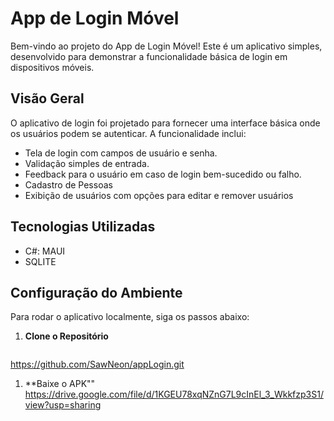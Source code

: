 # App de Login Móvel

Bem-vindo ao projeto do App de Login Móvel! Este é um aplicativo simples, desenvolvido para demonstrar a funcionalidade básica de login em dispositivos móveis.

## Visão Geral

O aplicativo de login foi projetado para fornecer uma interface básica onde os usuários podem se autenticar. A funcionalidade inclui:

- Tela de login com campos de usuário e senha.
- Validação simples de entrada.
- Feedback para o usuário em caso de login bem-sucedido ou falho.
- Cadastro de Pessoas
- Exibição de usuários com opções para editar e remover usuários

## Tecnologias Utilizadas

- C#: MAUI
- SQLITE
  
## Configuração do Ambiente

Para rodar o aplicativo localmente, siga os passos abaixo:

1. **Clone o Repositório**

   ```bash
https://github.com/SawNeon/appLogin.git

1. **Baixe o APK""
https://drive.google.com/file/d/1KGEU78xqNZnG7L9cInEl_3_Wkkfzp3S1/view?usp=sharing

